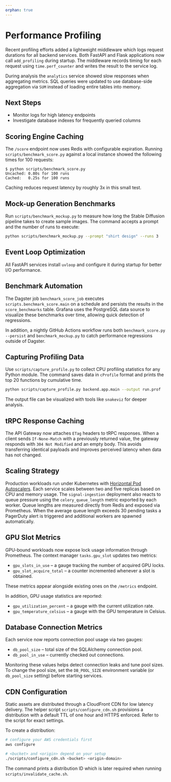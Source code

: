 ```yaml
---
orphan: true
---
```


# Performance Profiling

Recent profiling efforts added a lightweight middleware which logs request durations for all backend services. Both FastAPI and Flask applications now call `add_profiling` during startup. The middleware records timing for each request using `time.perf_counter` and writes the result to the service log.

During analysis the `analytics` service showed slow responses when aggregating metrics. SQL queries were updated to use database-side aggregation via `SUM` instead of loading entire tables into memory.

## Next Steps

- Monitor logs for high latency endpoints
- Investigate database indexes for frequently queried columns

## Scoring Engine Caching

The `/score` endpoint now uses Redis with configurable expiration.
Running `scripts/benchmark_score.py` against a local instance showed the
following times for 100 requests:

```
$ python scripts/benchmark_score.py
Uncached: 0.80s for 100 runs
Cached:   0.25s for 100 runs
```

Caching reduces request latency by roughly 3x in this small test.

## Mock-up Generation Benchmarks

Run `scripts/benchmark_mockup.py` to measure how long the Stable Diffusion
pipeline takes to create sample images. The command accepts a prompt and the
number of runs to execute:

```bash
python scripts/benchmark_mockup.py --prompt "shirt design" --runs 3
```

## Event Loop Optimization

All FastAPI services install `uvloop` and configure it during startup for better
I/O performance.

## Benchmark Automation

The Dagster job `benchmark_score_job` executes
`scripts.benchmark_score.main` on a schedule and persists the results in the
`score_benchmarks` table. Grafana uses the PostgreSQL data source to visualize
these benchmarks over time, allowing quick detection of regressions.

In addition, a nightly GitHub Actions workflow runs both
`benchmark_score.py --persist` and `benchmark_mockup.py` to catch performance
regressions outside of Dagster.

## Capturing Profiling Data

Use `scripts/capture_profile.py` to collect CPU profiling statistics for any
Python module. The command saves data in `cProfile` format and prints the
top 20 functions by cumulative time.

```bash
python scripts/capture_profile.py backend.app.main --output run.prof
```

The output file can be visualized with tools like `snakeviz` for deeper
analysis.

## tRPC Response Caching

The API Gateway now attaches `ETag` headers to tRPC responses. When a client
sends `If-None-Match` with a previously returned value, the gateway responds
with `304 Not Modified` and an empty body. This avoids transferring identical
payloads and improves perceived latency when data has not changed.

## Scaling Strategy

Production workloads run under Kubernetes with [Horizontal Pod Autoscalers](https://kubernetes.io/docs/tasks/run-application/horizontal-pod-autoscale/).
Each service scales between two and five replicas based on CPU and memory usage.
The `signal-ingestion` deployment also reacts to queue pressure using the
`celery_queue_length` metric exported by each worker. Queue lengths are measured
directly from Redis and exposed via Prometheus. When the average queue length
exceeds 30 pending tasks a PagerDuty alert is triggered and additional workers
are spawned automatically.

## GPU Slot Metrics

GPU-bound workloads now expose lock usage information through Prometheus.
The context manager `tasks.gpu_slot` updates two metrics:

- `gpu_slots_in_use` – a gauge tracking the number of acquired GPU locks.
- `gpu_slot_acquire_total` – a counter incremented whenever a slot is obtained.

These metrics appear alongside existing ones on the `/metrics` endpoint.

In addition, GPU usage statistics are reported:

- `gpu_utilization_percent` – a gauge with the current utilization rate.
- `gpu_temperature_celsius` – a gauge with the GPU temperature in Celsius.

## Database Connection Metrics

Each service now reports connection pool usage via two gauges:

- `db_pool_size` – total size of the SQLAlchemy connection pool.
- `db_pool_in_use` – currently checked out connections.

Monitoring these values helps detect connection leaks and tune pool sizes.
To change the pool size, set the `DB_POOL_SIZE` environment variable (or
`db_pool_size` setting) before starting services.

## CDN Configuration

Static assets are distributed through a CloudFront CDN for low latency delivery.
The helper script `scripts/configure_cdn.sh` provisions a distribution with a
default TTL of one hour and HTTPS enforced. Refer to the script for exact
settings.

To create a distribution:

```bash
# configure your AWS credentials first
aws configure

# <bucket> and <origin> depend on your setup
./scripts/configure_cdn.sh <bucket> <origin-domain>
```

The command prints a distribution ID which is later required when running
`scripts/invalidate_cache.sh`.
